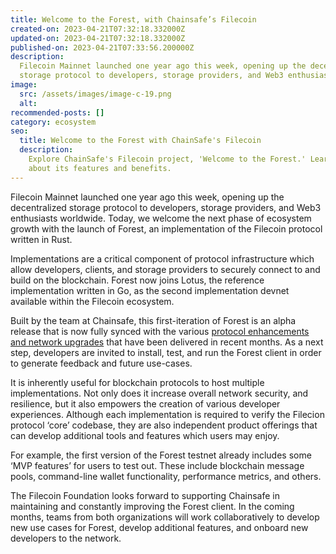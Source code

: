 ```yaml
---
title: Welcome to the Forest, with Chainsafe’s Filecoin
created-on: 2023-04-21T07:32:18.332000Z
updated-on: 2023-04-21T07:32:18.332000Z
published-on: 2023-04-21T07:33:56.200000Z
description:
  Filecoin Mainnet launched one year ago this week, opening up the decentralized
  storage protocol to developers, storage providers, and Web3 enthusiasts worldwide.
image:
  src: /assets/images/image-c-19.png
  alt:
recommended-posts: []
category: ecosystem
seo:
  title: Welcome to the Forest with ChainSafe's Filecoin
  description:
    Explore ChainSafe's Filecoin project, 'Welcome to the Forest.' Learn
    about its features and benefits.
---
```


Filecoin Mainnet launched one year ago this week, opening up the decentralized storage protocol to developers, storage providers, and Web3 enthusiasts worldwide. Today, we welcome the next phase of ecosystem growth with the launch of Forest, an implementation of the Filecoin protocol written in Rust.

Implementations are a critical component of protocol infrastructure which allow developers, clients, and storage providers to securely connect to and build on the blockchain. Forest now joins Lotus, the reference implementation written in Go, as the second implementation devnet available within the Filecoin ecosystem.

Built by the team at Chainsafe, this first-iteration of Forest is an alpha release that is now fully synced with the various [protocol enhancements and network upgrades](https://fil.org/fips/) that have been delivered in recent months. As a next step, developers are invited to install, test, and run the Forest client in order to generate feedback and future use-cases.

It is inherently useful for blockchain protocols to host multiple implementations. Not only does it increase overall network security, and resilience, but it also empowers the creation of various developer experiences. Although each implementation is required to verify the Filecion protocol ‘core’ codebase, they are also independent product offerings that can develop additional tools and features which users may enjoy.

For example, the first version of the Forest testnet already includes some ‘MVP features’ for users to test out. These include blockchain message pools, command-line wallet functionality, performance metrics, and others.

The Filecoin Foundation looks forward to supporting Chainsafe in maintaining and constantly improving the Forest client. In the coming months, teams from both organizations will work collaboratively to develop new use cases for Forest, develop additional features, and onboard new developers to the network.

